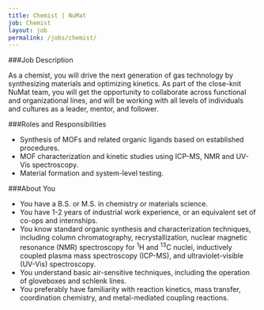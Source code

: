 ```yaml
---
title: Chemist | NuMat
job: Chemist
layout: job
permalink: /jobs/chemist/
---
```


###Job Description

As a chemist, you will drive the next generation of gas technology by
synthesizing materials and optimizing kinetics. As part of the close-knit NuMat
team, you will get the opportunity to collaborate across functional and
organizational lines, and will be working with all levels of individuals and
cultures as a leader, mentor, and follower.

###Roles and Responsibilities

 * Synthesis of MOFs and related organic ligands based on established procedures.
 * MOF characterization and kinetic studies using ICP-MS, NMR and UV-Vis spectroscopy.
 * Material formation and system-level testing.

###About You

* You have a B.S. or M.S. in chemistry or materials science.
* You have 1-2 years of industrial work experience, or an equivalent set of co-ops
  and internships.
* You know standard organic synthesis and characterization techniques, including
  column chromatography, recrystallization, nuclear magnetic resonance (NMR) spectroscopy
  for <sup>1</sup>H and <sup>13</sup>C nuclei, inductively coupled plasma mass
  spectroscopy (ICP-MS), and ultraviolet-visible (UV-Vis) spectroscopy.
* You understand basic air-sensitive techniques, including the operation of
  gloveboxes and schlenk lines.
* You preferably have familiarity with reaction kinetics, mass transfer, coordination
  chemistry, and metal-mediated coupling reactions.

